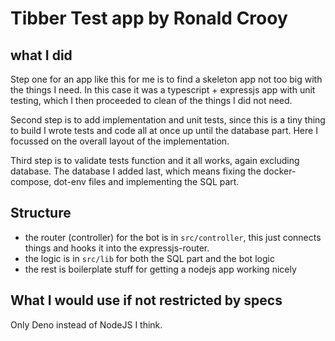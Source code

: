 # Tibber Test app by Ronald Crooy

## what I did

Step one for an app like this for me is to find a skeleton app not too big with the things I need. In this case it was a typescript + expressjs app with unit testing, which I then proceeded to clean of the things I did not need.

Second step is to add implementation and unit tests, since this is a tiny thing to build I wrote tests and code all at once up until the database part. Here I focussed on the overall layout of the implementation.

Third step is to validate tests function and it all works, again excluding database. The database I added last, which means fixing the docker-compose, dot-env files and implementing the SQL part.

## Structure

- the router (controller) for the bot is in `src/controller`, this just connects things and hooks it into the expressjs-router.
- the logic is in `src/lib` for both the SQL part and the bot logic
- the rest is boilerplate stuff for getting a nodejs app working nicely

## What I would use if not restricted by specs

Only Deno instead of NodeJS I think.

